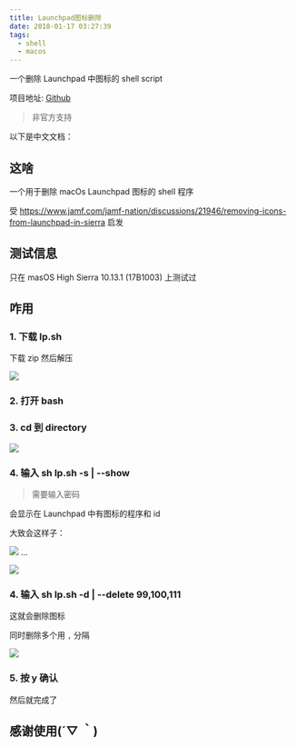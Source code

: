 ```yaml
---
title: Launchpad图标删除
date: 2018-01-17 03:27:39
tags:
  - shell
  - macos
---
```


一个删除 Launchpad 中图标的 shell script

项目地址: [Github](https://github.com/minatsuki-yui/Launchpad-icon-deleter)

> 非官方支持

以下是中文文档：

## 这啥

一个用于删除 macOs Launchpad 图标的 shell 程序

受 https://www.jamf.com/jamf-nation/discussions/21946/removing-icons-from-launchpad-in-sierra 启发

## 测试信息

只在 masOS High Sierra 10.13.1 (17B1003) 上测试过

## 咋用

### 1. 下载 lp.sh

下载 zip 然后解压

![](./0.jpg)

### 2. 打开 bash

### 3. cd 到 directory

![](./1.jpg)

### 4. 输入 sh lp.sh -s | --show

> 需要输入密码

会显示在 Launchpad 中有图标的程序和 id

大致会这样子：

![](./2.jpg)
...

![](./3.jpg)

### 4. 输入 sh lp.sh -d | --delete 99,100,111

这就会删除图标

同时删除多个用 `,` 分隔

![](./4.jpg)

### 5. 按 y 确认

然后就完成了

## 感谢使用(´▽ ｀)
